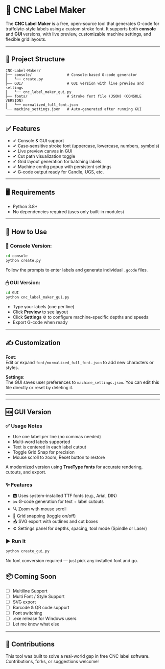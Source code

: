 # 🪪 CNC Label Maker

The **CNC Label Maker** is a free, open-source tool that generates G-code for traffolyte-style labels using a custom stroke font. It supports both **console** and **GUI** versions, with live preview, customizable machine settings, and flexible grid layouts.

---

## 📁 Project Structure

```
CNC-Label-Maker/
├── console/                # Console-based G-code generator
│   └── create.py
├── GUI/                    # GUI version with live preview and settings
│   └── cnc_label_maker_gui.py
├── fonts/                  # Stroke font file (JSON) (CONSOLE VERSION)
│   └── normalized_full_font.json
└── machine_settings.json   # Auto-generated after running GUI
```

---

## ✅ Features

- ✔ Console & GUI support
- ✔ Case-sensitive stroke font (uppercase, lowercase, numbers, symbols)
- ✔ Live preview canvas in GUI
- ✔ Cut path visualization toggle
- ✔ Grid layout generation for batching labels
- ✔ Machine config popup with persistent settings
- ✔ G-code output ready for Candle, UGS, etc.

---

## 🖥️ Requirements

- Python 3.8+
- No dependencies required (uses only built-in modules)

---

## 🚀 How to Use

### 🔧 Console Version:
```bash
cd console
python create.py
```
Follow the prompts to enter labels and generate individual `.gcode` files.

### 🖱 GUI Version:
```bash
cd GUI
python cnc_label_maker_gui.py
```
- Type your labels (one per line)
- Click **Preview** to see layout
- Click **Settings** ⚙️ to configure machine-specific depths and speeds
- Export G-code when ready

---

## ✍️ Customization

**Font**:  
Edit or expand `font/normalized_full_font.json` to add new characters or styles.

**Settings**:  
The GUI saves user preferences to `machine_settings.json`. You can edit this file directly or reset by deleting it.

---


---

## 🆕 GUI Version

### ✅ Usage Notes
- Use one label per line (no commas needed)
- Multi-word labels supported
- Text is centered in each label cutout
- Toggle Grid Snap for precision
- Mouse scroll to zoom, Reset button to restore

A modernized version using **TrueType fonts** for accurate rendering, cutouts, and export.

### ✨ Features
- 🅰️ Uses system-installed TTF fonts (e.g., Arial, DIN)
- ✂️ G-code generation for text + label cutouts
- 🔍 Zoom with mouse scroll
- 🔲 Grid snapping (toggle on/off)
- 📤 SVG export with outlines and cut boxes
- ⚙️ Settings panel for depths, spacing, tool mode (Spindle or Laser)

### ▶️ Run It
```bash
python create_gui.py
```

No font conversion required — just pick any installed font and go.


## 📦 Coming Soon

- [ ] Multiline Support
- [ ] Multi Font / Style Support
- [ ] SVG export
- [ ] Barcode & QR code support
- [ ] Font switching
- [ ] .exe release for Windows users
- [ ] Let me know what else  

---

## 🤝 Contributions

This tool was built to solve a real-world gap in free CNC label software. Contributions, forks, or suggestions welcome!
